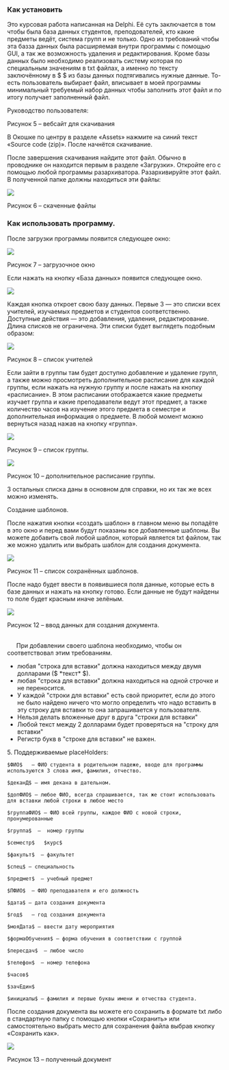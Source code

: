 ﻿### <a name="_toc199268455"></a><a name="_toc199701726"></a>Как установить

Это курсовая работа написанная на Delphi. Её суть заключается в том чтобы была база данных студентов, преподователей, кто какие предметы ведёт, система групп и не только. Одно из требований чтобы эта базза данных была расширяемая внутри программы с помощью GUI, а так же возможность удаления и редактирования. Кроме базы данных было необходимо реализовать систему которая по специальным значениям в txt файлах, а именно по тексту заключённому в $ $ из базы данных подтягивались нужные данные. То-есть пользователь выбирает файл, вписывает в моей программы минимальный требуемый набор данных чтобы заполнить этот файл и по итогу получает заполненный файл.

Руководство пользователя:




Рисунок 5 – вебсайт для скачивания

В Окошке по центру в разделе «Assets» нажмите на синий текст «Source code (zip)». После начнётся скачивание.

После завершения скачивания найдите этот файл. Обычно в проводнике он находится первым в разделе «Загрузки». Откройте его с помощью любой программы разархиватора. Разархивируйте этот файл. В полученной папке должны находиться эти файлы:

![ ](picture/Aspose.Words.3b3ec7f4-d12d-4ace-b773-4afc36742aeb.002.png)

Рисунок 6 – скаченные файлы
### <a name="_toc199268456"></a><a name="_toc199701727"></a>Как использовать программу.

После загрузки программы появится следующее окно:

![ ](picture/Aspose.Words.3b3ec7f4-d12d-4ace-b773-4afc36742aeb.003.png)

Рисунок 7 – загрузочное окно

Если нажать на кнопку «База данных» появится следующее окно.

![ ](picture/Aspose.Words.3b3ec7f4-d12d-4ace-b773-4afc36742aeb.004.png)

Каждая кнопка откроет свою базу данных. Первые 3 — это списки всех учителей, изучаемых предметов и студентов соответственно. Доступные действия — это добавления, удаления, редактирование. Длина списков не ограничена. Эти списки будет выглядеть подобным образом:

![ ](picture/Aspose.Words.3b3ec7f4-d12d-4ace-b773-4afc36742aeb.005.png)

Рисунок 8 – список учителей

Если зайти в группы там будет доступно добавление и удаление групп, а также можно просмотреть дополнительное расписание для каждой группы, если нажать на нужную группу и после нажать на кнопку «расписание». В этом расписании отображается какие предметы изучает группа и какие преподаватели ведут этот предмет, а также количество часов на изучение этого предмета в семестре и дополнительная информация о предмете. В любой момент можно вернуться назад нажав на кнопку «группа».

![ ](picture/Aspose.Words.3b3ec7f4-d12d-4ace-b773-4afc36742aeb.006.png)

Рисунок 9 – список группы. 

![ ](picture/Aspose.Words.3b3ec7f4-d12d-4ace-b773-4afc36742aeb.007.png)

Рисунок 10 – дополнительное расписание группы.

3 остальных списка даны в основном для справки, но их так же всех можно изменять.

Создание шаблонов.

После нажатия кнопки «создать шаблон» в главном меню вы попадёте в это окно и перед вами будут показаны все добавленные шаблоны. Вы можете добавить свой любой шаблон, который является txt файлом, так же можно удалить или выбрать шаблон для создания документа. 

![ ](picture/Aspose.Words.3b3ec7f4-d12d-4ace-b773-4afc36742aeb.008.png)

Рисунок 11 – список сохранённых шаблонов.

После надо будет ввести в появившиеся поля данные, которые есть в базе данных и нажать на кнопку готово. Если данные не будут найдены то поле будет красным иначе зелёным.

![ ](picture/Aspose.Words.3b3ec7f4-d12d-4ace-b773-4afc36742aeb.009.png)

Рисунок 12 – ввод данных для создания документа.

\
`	`При добавлении своего шаблона необходимо, чтобы он соответствовал этим требованиям. 

- любая "строка для вставки" должна находиться между двумя долларами ($ \*текст\* $). 
- любая "строка для вставки" должна находиться на одной строчке и не переносится.
- У каждой "строки для вставки" есть свой приоритет, если до этого не было найдено ничего что могло определить что надо вставить в эту строку для вставки то она запрашивается у пользователя.
- Нельзя делать вложенные друг в друга "строки для вставки"
- Любой текст между 2 долларами будет проверяться на "строку для вставки"
- Регистр букв в "строке для вставки" не важен.

5\. Поддерживаемые placeHolders:

`$ФИО$   – ФИО студента в родительном падеже, вводе для программы используются 3 слова имя, фамилия, отчество.`

`$деканД$ – имя декана в дательном.`

`$допФИО$ – любое ФИО, всегда спрашивается, так же стоит использовать для вставки любой строки в любое место  `

`$группаФИО$ – ФИО всей группы, каждое ФИО с новой строки, пронумерованные`

`$группа$  –  номер группы `

`$семестр$   $курс$ `

`$факульт$  – факультет`

`$спец$ – специальность  `

`$предмет$  – учебный предмет  `

`$ПФИО$  – ФИО преподавателя и его должность`

`$дата$ – дата создания документа`

`$год$	 – год создания документа`

`$мояДата$ – ввести дату мероприятия`

`$формаОбучения$ – форма обучения в соответствии с группой`

`$пересдач$  – любое число`

`$телефон$  – номер телефона `

`$часов$`

`$зачЕдин$`

`$инициалы$ – фамилия и первые буквы имени и отчества студента.`

После создания документа вы можете его сохранить в формате txt либо в стандартную папку с помощью кнопки «Сохранить» или самостоятельно выбрать место для сохранения файла выбрав кнопку «Сохранить как».

![ ](picture/Aspose.Words.3b3ec7f4-d12d-4ace-b773-4afc36742aeb.010.png)

Рисунок 13 – полученный документ

